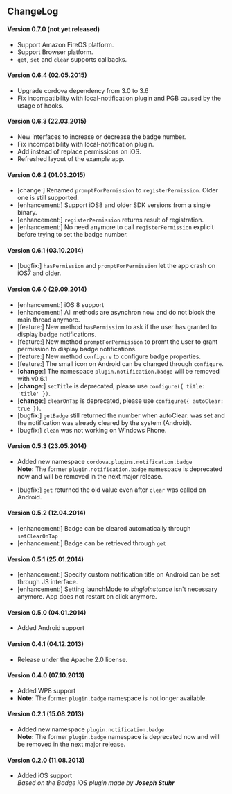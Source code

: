 ## ChangeLog
#### Version 0.7.0 (not yet released)
- Support Amazon FireOS platform.
- Support Browser platform.
- `get`, `set` and `clear` supports callbacks.

#### Version 0.6.4 (02.05.2015)
- Upgrade cordova dependency from 3.0 to 3.6
- Fix incompatibility with local-notification plugin and PGB caused by the usage of hooks.

#### Version 0.6.3 (22.03.2015)
- New interfaces to increase or decrease the badge number.
- Fix incompatibility with local-notification plugin.
- Add instead of replace permissions on iOS.
- Refreshed layout of the example app.

#### Version 0.6.2 (01.03.2015)
- [change:] Renamed `promptForPermission` to `registerPermission`. Older one is still supported.
- [enhancement:] Support iOS8 and older SDK versions from a single binary.
- [enhancement:] `registerPermission` returns result of registration.
- [enhancement:] No need anymore to call `registerPermission` explicit before trying to set the badge number.

#### Version 0.6.1 (03.10.2014)
- [bugfix:] `hasPermission` and `promptForPermission` let the app crash on iOS7 and older.

#### Version 0.6.0 (29.09.2014)
- [enhancement:] iOS 8 support
- [enhancement:] All methods are asynchron now and do not block the main thread anymore.
- [feature:] New method `hasPermission` to ask if the user has granted to display badge notifications.
- [feature:] New method `promptForPermission` to promt the user to grant permission to display badge notifications.
- [feature:] New method `configure` to configure badge properties.
- [feature:] The small icon on Android can be changed through `configure`.
- [**change**:] The namespace `plugin.notification.badge` will be removed with v0.6.1
- [**change**:] `setTitle` is deprecated, please use `configure({ title: 'title' })`.
- [**change**:] `clearOnTap` is deprecated, please use `configure({ autoClear: true })`.
- [bugfix:] `getBadge` still returned the number when autoClear: was set and the notification was already cleared by the system (Android).
- [bugfix:] `clean` was not working on Windows Phone.

#### Version 0.5.3 (23.05.2014)
- Added new namespace `cordova.plugins.notification.badge`<br>
  **Note:** The former `plugin.notification.badge` namespace is deprecated now and will be removed in the next major release.

- [bugfix:] `get` returned the old value even after `clear` was called on Android.

#### Version 0.5.2 (12.04.2014)
- [enhancement:] Badge can be cleared automatically through `setClearOnTap`
- [enhancement:] Badge can be retrieved through `get`

#### Version 0.5.1 (25.01.2014)
- [enhancement:] Specify custom notification title on Android can be set through JS interface.
- [enhancement:] Setting launchMode to *singleInstance* isn't necessary anymore. App does not restart on click anymore.

#### Version 0.5.0 (04.01.2014)
- Added Android support

#### Version 0.4.1 (04.12.2013)
- Release under the Apache 2.0 license.

#### Version 0.4.0 (07.10.2013)
- Added WP8 support
- **Note:** The former `plugin.badge` namespace is not longer available.

#### Version 0.2.1 (15.08.2013)
- Added new namespace `plugin.notification.badge`<br>
  **Note:** The former `plugin.badge` namespace is deprecated now and will be removed in the next major release.

#### Version 0.2.0 (11.08.2013)
- Added iOS support<br>
  *Based on the Badge iOS plugin made by* ***Joseph Stuhr***
